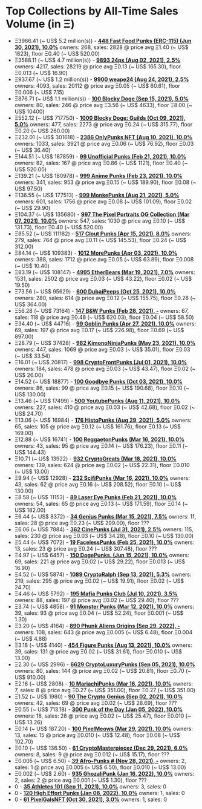 # Top Collections by All-Time Sales Volume (in Ξ)

- Ξ3966.41 (~ US$ 5.2 million(s)) - **[448 Fast Food Punks (ERC-115) (Jun 30, 2021), 10.0%](https://opensea.io/collection/erc1155ffp)**   owners: 268,   sales:  2828   @    price avg Ξ1.40 (~ US$ 1823),   floor Ξ0.40 (~ US$ 520.00)
- Ξ3588.11 (~ US$ 4.7 million(s)) - **[9893 24px (Aug 02, 2021), 2.5%](https://opensea.io/collection/24px)**   owners: 4217,   sales:  28219   @    price avg Ξ0.13 (~ US$ 165.30),   floor Ξ0.013 (~ US$ 16.90)
- Ξ937.67 (~ US$ 1.2 million(s)) - **[9900 weape24 (Aug 24, 2021), 2.5%](https://opensea.io/collection/weape24)**   owners: 4093,   sales:  20112   @    price avg Ξ0.05 (~ US$ 60.61),   floor Ξ0.006 (~ US$ 7.15)
- Ξ876.71 (~ US$ 1.1 million(s)) - **[100 Blocky Doge (Sep 15, 2021), 5.0%](https://opensea.io/collection/blockydoge)**   owners: 80,   sales:  246   @    price avg Ξ3.56 (~ US$ 4633),   floor Ξ8.00 (~ US$ 10400)
- Ξ552.12 (~ US$ 717750) - **[1000 Blocky Doge: Guilds (Oct 09, 2021), 5.0%](https://opensea.io/collection/blockydogeguilds)**   owners: 477,   sales:  2273   @    price avg Ξ0.24 (~ US$ 315.77),   floor Ξ0.20 (~ US$ 260.00)
- Ξ232.01 (~ US$ 301618) - **[2386 OnlyPunks NFT (Aug 10, 2021), 10.0%](https://opensea.io/collection/onlypunksnft)**   owners: 1033,   sales:  3921   @    price avg Ξ0.06 (~ US$ 76.92),   floor Ξ0.03 (~ US$ 36.40)
- Ξ144.51 (~ US$ 187859) - **[99 Unofficial Punks (Feb 21, 2021), 10.0%](https://opensea.io/collection/unofficialpunks)**   owners: 82,   sales:  167   @    price avg Ξ0.86 (~ US$ 1121),   floor Ξ0.40 (~ US$ 520.00)
- Ξ139.21 (~ US$ 180978) - **[999 Anime Punks (Feb 23, 2021), 10.0%](https://opensea.io/collection/anime-punks)**   owners: 341,   sales:  953   @    price avg Ξ0.15 (~ US$ 189.90),   floor Ξ0.08 (~ US$ 97.50)
- Ξ136.55 (~ US$ 177513) - **[999 MonkePunks (Aug 21, 2021), 5.0%](https://opensea.io/collection/monkepunks)**   owners: 601,   sales:  1756   @    price avg Ξ0.08 (~ US$ 101.09),   floor Ξ0.02 (~ US$ 29.90)
- Ξ104.37 (~ US$ 135680) - **[997 The Pixel Portraits OG Collection (Mar 07, 2021), 10.0%](https://opensea.io/collection/the-pixel-portraits-og)**   owners: 547,   sales:  1030   @    price avg Ξ0.10 (~ US$ 131.73),   floor Ξ0.40 (~ US$ 520.00)
- Ξ85.52 (~ US$ 111182) - **[517 Clout Punks (Apr 15, 2021), 8.0%](https://opensea.io/collection/clout-punks)**   owners: 279,   sales:  764   @    price avg Ξ0.11 (~ US$ 145.53),   floor Ξ0.24 (~ US$ 312.00)
- Ξ84.14 (~ US$ 109383) - **[1012 MorePunks (Apr 03, 2021), 10.0%](https://opensea.io/collection/morepunks)**   owners: 388,   sales:  1712   @    price avg Ξ0.05 (~ US$ 63.89),   floor Ξ0.008 (~ US$ 10.40)
- Ξ83.19 (~ US$ 108147) - **[4995 EtherBears (Mar 19, 2021), 7.0%](https://opensea.io/collection/etherbears)**   owners: 1531,   sales:  2502   @    price avg Ξ0.03 (~ US$ 43.22),   floor Ξ0.02 (~ US$ 19.50)
- Ξ73.56 (~ US$ 95629) - **[600 DubaiPeeps (Oct 25, 2021), 10.0%](https://opensea.io/collection/dubaipeeps)**   owners: 280,   sales:  614   @    price avg Ξ0.12 (~ US$ 155.75),   floor Ξ0.28 (~ US$ 364.00)
- Ξ56.28 (~ US$ 73164) - **[147 B&W Punks (Feb 28, 2021), -](https://opensea.io/collection/bwpunks)**   owners: 67,   sales:  118   @    price avg Ξ0.48 (~ US$ 620.03),   floor Ξ0.04 (~ US$ 58.50)
- Ξ34.40 (~ US$ 44716) - **[99 Goblin Punks (Apr 27, 2021), 10.0%](https://opensea.io/collection/goblin-punks)**   owners: 69,   sales:  197   @    price avg Ξ0.17 (~ US$ 226.98),   floor Ξ0.69 (~ US$ 897.00)
- Ξ28.79 (~ US$ 37428) - **[982 KimonoNinjaPunks (May 23, 2021), 10.0%](https://opensea.io/collection/kimono-punks)**   owners: 447,   sales:  1069   @    price avg Ξ0.03 (~ US$ 35.01),   floor Ξ0.03 (~ US$ 33.54)
- Ξ16.01 (~ US$ 20817) - **[998 CryptoFrontPunks (Jul 01, 2021), 10.0%](https://opensea.io/collection/frontphunks)**   owners: 184,   sales:  478   @    price avg Ξ0.03 (~ US$ 43.47),   floor Ξ0.02 (~ US$ 26.00)
- Ξ14.52 (~ US$ 18877) - **[100 Goodbye Punks (Oct 03, 2021), 10.0%](https://opensea.io/collection/goodbye-punks)**   owners: 86,   sales:  99   @    price avg Ξ0.15 (~ US$ 190.68),   floor Ξ0.10 (~ US$ 130.00)
- Ξ13.46 (~ US$ 17499) - **[500 YoutubePunks (Aug 11, 2021), 10.0%](https://opensea.io/collection/youtubepunks)**   owners: 227,   sales:  410   @    price avg Ξ0.03 (~ US$ 42.68),   floor Ξ0.02 (~ US$ 24.70)
- Ξ13.06 (~ US$ 16984) - **[176 HistoPunks (Aug 29, 2021), 5.0%](https://opensea.io/collection/histopunks)**   owners: 65,   sales:  105   @    price avg Ξ0.12 (~ US$ 161.76),   floor Ξ0.13 (~ US$ 169.00)
- Ξ12.88 (~ US$ 16741) - **[100 ReggaetonPunks (Mar 16, 2021), 10.0%](https://opensea.io/collection/reggaetonpunks)**   owners: 43,   sales:  95   @    price avg Ξ0.14 (~ US$ 176.23),   floor Ξ0.11 (~ US$ 144.43)
- Ξ10.71 (~ US$ 13922) - **[932 CryptoGreats (Mar 18, 2021), 10.0%](https://opensea.io/collection/cryptogreats)**   owners: 139,   sales:  624   @    price avg Ξ0.02 (~ US$ 22.31),   floor Ξ0.010 (~ US$ 13.00)
- Ξ9.94 (~ US$ 12928) - **[232 ScifiPunks (Mar 16, 2021), 10.0%](https://opensea.io/collection/scifipunks)**   owners: 43,   sales:  62   @    price avg Ξ0.16 (~ US$ 208.52),   floor Ξ0.10 (~ US$ 130.00)
- Ξ8.58 (~ US$ 11153) - **[89 Laser Eye Punks (Feb 21, 2021), 10.0%](https://opensea.io/collection/laser-eye-punks)**   owners: 54,   sales:  65   @    price avg Ξ0.13 (~ US$ 171.59),   floor Ξ0.14 (~ US$ 182.00)
- Ξ6.44 (~ US$ 8372) - **[34 Genius Punks (Mar 15, 2021), 7.5%](https://opensea.io/collection/genius-punks)**   owners: 11,   sales:  28   @    price avg Ξ0.23 (~ US$ 299.00),   floor ???
- Ξ6.06 (~ US$ 7884) - **[362 CinePunks (Jul 31, 2021), 2.5%](https://opensea.io/collection/cinepunkss)**   owners: 115,   sales:  230   @    price avg Ξ0.03 (~ US$ 34.28),   floor Ξ0.10 (~ US$ 130.00)
- Ξ5.44 (~ US$ 7072) - **[19 FacelessPunks (Feb 25, 2021), 10.0%](https://opensea.io/collection/facelesspunks)**   owners: 13,   sales:  23   @    price avg Ξ0.24 (~ US$ 307.48),   floor ???
- Ξ4.97 (~ US$ 6457) - **[150 DogePunks. (Jun 15, 2021), 10.0%](https://opensea.io/collection/dogepunks-collection)**   owners: 69,   sales:  221   @    price avg Ξ0.02 (~ US$ 29.22),   floor Ξ0.013 (~ US$ 16.90)
- Ξ4.52 (~ US$ 5874) - **[1089 CryptoRalph (Sep 13, 2021), 5.3%](https://opensea.io/collection/cryptoralph)**   owners: 219,   sales:  295   @    price avg Ξ0.02 (~ US$ 19.91),   floor Ξ0.02 (~ US$ 24.70)
- Ξ4.46 (~ US$ 5792) - **[195 Mafia Punks Club (Jul 10, 2021), 3.5%](https://opensea.io/collection/mafia-punks-club)**   owners: 88,   sales:  197   @    price avg Ξ0.02 (~ US$ 29.40),   floor ???
- Ξ3.74 (~ US$ 4858) - **[91 Monster Punks (Mar 12, 2021), 10.0%](https://opensea.io/collection/monster-punks)**   owners: 39,   sales:  93   @    price avg Ξ0.04 (~ US$ 52.24),   floor Ξ0.001 (~ US$ 1.30)
- Ξ3.20 (~ US$ 4164) - **[890 Phunk Aliens Origins (Sep 29, 2022), -](https://opensea.io/collection/phunk-aliens-origins)**   owners: 108,   sales:  643   @    price avg Ξ0.005 (~ US$ 6.48),   floor Ξ0.004 (~ US$ 4.88)
- Ξ3.18 (~ US$ 4140) - **[454 Figure Punks (Aug 13, 2021), 10.0%](https://opensea.io/collection/figurepunks)**   owners: 39,   sales:  131   @    price avg Ξ0.02 (~ US$ 31.61),   floor Ξ0.010 (~ US$ 13.00)
- Ξ2.30 (~ US$ 2996) - **[6629 CryptoLuxuryPunks (Sep 05, 2021), 10.0%](https://opensea.io/collection/cryptoluxurypunks)**   owners: 80,   sales:  144   @    price avg Ξ0.02 (~ US$ 20.81),   floor Ξ0.70 (~ US$ 910.00)
- Ξ2.16 (~ US$ 2808) - **[10 MariachiPunks (Mar 16, 2021), 10.0%](https://opensea.io/collection/mariachipunks)**   owners: 7,   sales:  8   @    price avg Ξ0.27 (~ US$ 351.00),   floor Ξ0.27 (~ US$ 351.00)
- Ξ1.52 (~ US$ 1980) - **[90 The Crypto Genius (Sep 02, 2021), 10.0%](https://opensea.io/collection/thecryptogenius)**   owners: 42,   sales:  69   @    price avg Ξ0.02 (~ US$ 28.69),   floor ???
- Ξ0.55 (~ US$ 713.18) - **[300 Punk of the Day (Jan 05, 2022), 10.0%](https://opensea.io/collection/punkoftheday)**   owners: 18,   sales:  28   @    price avg Ξ0.02 (~ US$ 25.47),   floor Ξ0.010 (~ US$ 13.26)
- Ξ0.14 (~ US$ 187.20) - **[100 PixelMeows (Mar 29, 2021), 10.0%](https://opensea.io/collection/pixelmeows)**   owners: 13,   sales:  15   @    price avg Ξ0.010 (~ US$ 12.48),   floor Ξ0.08 (~ US$ 102.70)
- Ξ0.10 (~ US$ 136.50) - **[61 CryptoMasterpiecez (Dec 29, 2021), 6.0%](https://opensea.io/collection/cryptomasterpiecez)**   owners: 8,   sales:  9   @    price avg Ξ0.012 (~ US$ 15.17),   floor ???
- Ξ0.005 (~ US$ 6.50) - **[39 Afro-Punks # (Nov 28, 2021), -](https://opensea.io/collection/beautiful-female-punks)**   owners: 2,   sales:  1   @    price avg Ξ0.005 (~ US$ 6.50),   floor Ξ0.010 (~ US$ 13.00)
- Ξ0.002 (~ US$ 2.60) - **[935 GhozaliPunk (Jan 16, 2022), 10.0%](https://opensea.io/collection/ghozalipunk)**   owners: 2,   sales:  2   @    price avg Ξ0.001 (~ US$ 1.30),   floor ???
- 0 - **[35 Athletes 101 (Sep 11, 2021), 10.0%](https://opensea.io/collection/athletes-101)**   owners: 3,   sales: 0
- 0 - **[120 High Effort Punks (Jan 08, 2022), 10.0%](https://opensea.io/collection/high-effort-punks)**   owners: 1,   sales: 0
- 0 - **[61 PixelGalsNFT (Oct 30, 2021), 3.0%](https://opensea.io/collection/pixel-gals)**   owners: 1,   sales: 0
